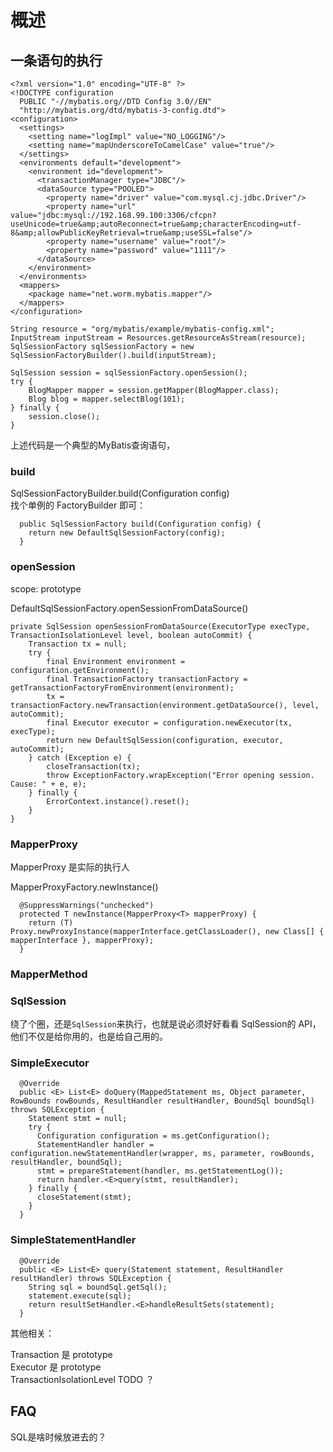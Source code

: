 # 概述

## 一条语句的执行


```{}
<?xml version="1.0" encoding="UTF-8" ?>
<!DOCTYPE configuration
  PUBLIC "-//mybatis.org//DTD Config 3.0//EN"
  "http://mybatis.org/dtd/mybatis-3-config.dtd">
<configuration>
  <settings>
  	<setting name="logImpl" value="NO_LOGGING"/>
  	<setting name="mapUnderscoreToCamelCase" value="true"/>
  </settings>
  <environments default="development">
    <environment id="development">
      <transactionManager type="JDBC"/>
      <dataSource type="POOLED">
        <property name="driver" value="com.mysql.cj.jdbc.Driver"/>
        <property name="url" value="jdbc:mysql://192.168.99.100:3306/cfcpn?useUnicode=true&amp;autoReconnect=true&amp;characterEncoding=utf-8&amp;allowPublicKeyRetrieval=true&amp;useSSL=false"/>
        <property name="username" value="root"/>
        <property name="password" value="1111"/>
      </dataSource>
    </environment>
  </environments>
  <mappers>
    <package name="net.worm.mybatis.mapper"/>
  </mappers>
</configuration>
```

```{}
String resource = "org/mybatis/example/mybatis-config.xml";
InputStream inputStream = Resources.getResourceAsStream(resource);
SqlSessionFactory sqlSessionFactory = new SqlSessionFactoryBuilder().build(inputStream);

SqlSession session = sqlSessionFactory.openSession();
try {
    BlogMapper mapper = session.getMapper(BlogMapper.class);
    Blog blog = mapper.selectBlog(101);
} finally {
    session.close();
}
```

上述代码是一个典型的MyBatis查询语句，

### build

SqlSessionFactoryBuilder.build(Configuration config)  
找个单例的 FactoryBuilder 即可：

```{}
  public SqlSessionFactory build(Configuration config) {
    return new DefaultSqlSessionFactory(config);
  }
```

### openSession

scope: prototype

DefaultSqlSessionFactory.openSessionFromDataSource()

```{}
private SqlSession openSessionFromDataSource(ExecutorType execType, TransactionIsolationLevel level, boolean autoCommit) {
    Transaction tx = null;
    try {
        final Environment environment = configuration.getEnvironment();
        final TransactionFactory transactionFactory = getTransactionFactoryFromEnvironment(environment);
        tx = transactionFactory.newTransaction(environment.getDataSource(), level, autoCommit);
        final Executor executor = configuration.newExecutor(tx, execType);
        return new DefaultSqlSession(configuration, executor, autoCommit);
    } catch (Exception e) {
        closeTransaction(tx); 
        throw ExceptionFactory.wrapException("Error opening session.  Cause: " + e, e);
    } finally {
        ErrorContext.instance().reset();
    }
}
```

### MapperProxy

MapperProxy 是实际的执行人

MapperProxyFactory.newInstance()

```{}
  @SuppressWarnings("unchecked")
  protected T newInstance(MapperProxy<T> mapperProxy) {
    return (T) Proxy.newProxyInstance(mapperInterface.getClassLoader(), new Class[] { mapperInterface }, mapperProxy);
  }
```

### MapperMethod



### SqlSession

绕了个圈，还是`SqlSession`来执行，也就是说必须好好看看 SqlSession的 API，他们不仅是给你用的，也是给自己用的。


### SimpleExecutor

```{}
  @Override
  public <E> List<E> doQuery(MappedStatement ms, Object parameter, RowBounds rowBounds, ResultHandler resultHandler, BoundSql boundSql) throws SQLException {
    Statement stmt = null;
    try {
      Configuration configuration = ms.getConfiguration();
      StatementHandler handler = configuration.newStatementHandler(wrapper, ms, parameter, rowBounds, resultHandler, boundSql);
      stmt = prepareStatement(handler, ms.getStatementLog());
      return handler.<E>query(stmt, resultHandler);
    } finally {
      closeStatement(stmt);
    }
  }
```

### SimpleStatementHandler

```{}
  @Override
  public <E> List<E> query(Statement statement, ResultHandler resultHandler) throws SQLException {
    String sql = boundSql.getSql();
    statement.execute(sql);
    return resultSetHandler.<E>handleResultSets(statement);
  }
```



其他相关：

Transaction 是 prototype  
Executor 是 prototype  
TransactionIsolationLevel TODO ？  

## FAQ

SQL是啥时候放进去的？


